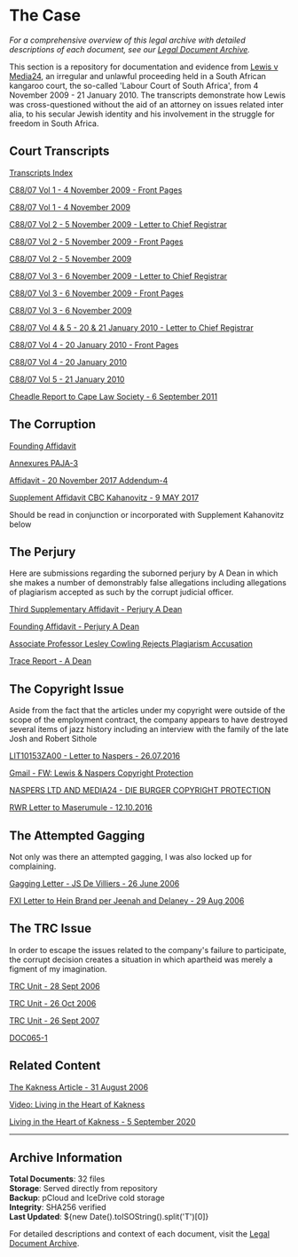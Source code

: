 # The Case

*For a comprehensive overview of this legal archive with detailed descriptions of each document, see our [Legal Document Archive](/legal-archive).*

This section is a repository for documentation and evidence from [Lewis v Media24](http://www.saflii.org/za/cases/ZALC/2010/218.html), an irregular and unlawful proceeding held in a South African kangaroo court, the so-called 'Labour Court of South Africa', from 4 November 2009 - 21 January 2010. The transcripts demonstrate how Lewis was cross-questioned without the aid of an attorney on issues related inter alia, to his secular Jewish identity and his involvement in the struggle for freedom in South Africa.

## Court Transcripts

[Transcripts Index](/legal-archive/court-transcripts/Transcripts-Index-1.pdf)

[C88/07 Vol 1 - 4 November 2009 - Front Pages](/legal-archive/court-transcripts/C88-07-Vol_1-4-November-2009-FP-1.pdf)

[C88/07 Vol 1 - 4 November 2009](/legal-archive/court-transcripts/C88-07-Vol_1-4-November-2009-1.pdf)

[C88/07 Vol 2 - 5 November 2009 - Letter to Chief Registrar](/legal-archive/court-transcripts/C88-07-Vol_2-5-November-2009-Letter-to-the-Chief-Registrar-Head-o...-1.pdf)

[C88/07 Vol 2 - 5 November 2009 - Front Pages](/legal-archive/court-transcripts/C88-07-Vol_2-5-November-2009-FP-1.pdf)

[C88/07 Vol 2 - 5 November 2009](/legal-archive/court-transcripts/C88-07-Vol_2-5-November-2009-1.pdf)

[C88/07 Vol 3 - 6 November 2009 - Letter to Chief Registrar](/legal-archive/court-transcripts/C88-07-Vol_3-6-November-2009-Letter-to-the-Chief-Registrar-Head-o...-1.pdf)

[C88/07 Vol 3 - 6 November 2009 - Front Pages](/legal-archive/court-transcripts/C88-07-Vol_3-6-November-2009-FP-1.pdf)

[C88/07 Vol 3 - 6 November 2009](/legal-archive/court-transcripts/C88-07-Vol_3-6-November-2009-1.pdf)

[C88/07 Vol 4 & 5 - 20 & 21 January 2010 - Letter to Chief Registrar](/legal-archive/court-transcripts/C88-07-Vol_4-_-5-20-_-21-January-2010-Letter-to-the-Chief-Registrar...-1.pdf)

[C88/07 Vol 4 - 20 January 2010 - Front Pages](/legal-archive/court-transcripts/C88-07-Vol_4-20-January-2010-FP-1.pdf)

[C88/07 Vol 4 - 20 January 2010](/legal-archive/court-transcripts/C88-07-Vol_4-20-January-2010-1.pdf)

[C88/07 Vol 5 - 21 January 2010](/legal-archive/court-transcripts/C88-07-Vol_5-21-January-2010-1.pdf)

[Cheadle Report to Cape Law Society - 6 September 2011](/legal-archive/court-transcripts/Cheadle-Report-to-Cape-Law-Society-6-September-2011-1.pdf)

## The Corruption

[Founding Affidavit](/legal-archive/legal-documents/Founding-Affidavit.pdf)

[Annexures PAJA-3](/legal-archive/legal-documents/Annexures-PAJA-3.pdf)

[Affidavit - 20 November 2017 Addendum-4](/legal-archive/legal-documents/Affidavit-20-November-2017-Addendum-4.pdf)

[Supplement Affidavit CBC Kahanovitz - 9 MAY 2017](/legal-archive/legal-documents/Supplement-Affidavit-CBC-Kahanovitz-9-MAY-2017-TUE.pdf)

Should be read in conjunction or incorporated with Supplement Kahanovitz below

## The Perjury

Here are submissions regarding the suborned perjury by A Dean in which she makes a number of demonstrably false allegations including allegations of plagiarism accepted as such by the corrupt judicial officer.

[Third Supplementary Affidavit - Perjury A Dean](/legal-archive/legal-documents/Third-Supplementary-Affidavit-Perjury-A-Dean.pdf)

[Founding Affidavit - Perjury A Dean](/legal-archive/legal-documents/Founding-Affidavit-Perjury-A-Dean.pdf)

[Associate Professor Lesley Cowling Rejects Plagiarism Accusation](/legal-archive/legal-documents/Associate-Professor-Lesley-Cowling-Rejects-Plagiarism-Accusation.pdf)

[Trace Report - A Dean](/legal-archive/legal-documents/Trace-Report-A-Dean.pdf)

## The Copyright Issue

Aside from the fact that the articles under my copyright were outside of the scope of the employment contract, the company appears to have destroyed several items of jazz history including an interview with the family of the late Josh and Robert Sithole

[LIT10153ZA00 - Letter to Naspers - 26.07.2016](/legal-archive/legal-documents/LIT10153ZA00-Letter-to-Naspers-26.07.2016.pdf)

[Gmail - FW: Lewis & Naspers Copyright Protection](/legal-archive/legal-documents/Gmail-FW-Lewis-_-Naspers-Copyright-protection.pdf)

[NASPERS LTD AND MEDIA24 - DIE BURGER COPYRIGHT PROTECTION](/legal-archive/legal-documents/NASPERS-LTD-AND-MEDIA24-DIE-BURGER-COPYRIGHT-PROTECTION-IN-THE-NAME-OF....pdf)

[RWR Letter to Maserumule - 12.10.2016](/legal-archive/legal-documents/RWR-Letter-to-Maserumule-12.10.2016.pdf)

## The Attempted Gagging

Not only was there an attempted gagging, I was also locked up for complaining.

[Gagging Letter - JS De Villiers - 26 June 2006](/legal-archive/legal-documents/Gagging-Letter-JS-De-Villiers-26-June-2006.pdf)

[FXI Letter to Hein Brand per Jeenah and Delaney - 29 Aug 2006](/legal-archive/legal-documents/Fxi-Letter-to-Hein-Brand-per-Jeenah-and-Delaney-29-Aug-2006.pdf)

## The TRC Issue

In order to escape the issues related to the company's failure to participate, the corrupt decision creates a situation in which apartheid was merely a figment of my imagination.

[TRC Unit - 28 Sept 2006](/legal-archive/legal-documents/TRC-Unit-28-Sept-2006.pdf)

[TRC Unit - 26 Oct 2006](/legal-archive/legal-documents/TRC-Unit-26-Oct-2006.pdf)

[TRC Unit - 26 Sept 2007](/legal-archive/legal-documents/TRC-Unit-26-Sept-2007.pdf)

[DOC065-1](/legal-archive/legal-documents/DOC065-1.pdf)

## Related Content

[The Kakness Article - 31 August 2006](https://medialternatives.com/2006/08/31/119/)

[Video: Living in the Heart of Kakness](https://youtu.be/d3LokP4yZeU)

[Living in the Heart of Kakness - 5 September 2020](https://medialternatives.com/2020/09/05/living-in-the-heart-of-kakness/)

---

## Archive Information

**Total Documents**: 32 files  
**Storage**: Served directly from repository  
**Backup**: pCloud and IceDrive cold storage  
**Integrity**: SHA256 verified  
**Last Updated**: ${new Date().toISOString().split('T')[0]}

For detailed descriptions and context of each document, visit the [Legal Document Archive](/legal-archive).